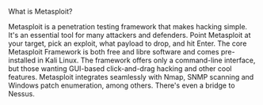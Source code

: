 What is Metasploit? 

Metasploit is a penetration testing framework that makes hacking simple. It's an essential tool for many attackers and defenders. Point Metasploit at your target, pick an exploit, what payload to drop, and hit Enter. The core Metasploit Framework is both free and libre software and comes pre-installed in Kali Linux. The framework offers only a command-line interface, but those wanting GUI-based click-and-drag hacking and other cool features. Metasploit integrates seamlessly with Nmap, SNMP scanning and Windows patch enumeration, among others. There's even a bridge to Nessus.
